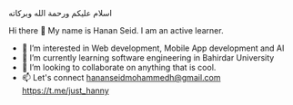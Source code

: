 اسلام عليكم ورحمة الله وبركاته


Hi there 👋  My name is Hanan Seid.
     I am an active learner.
- 👀 I’m interested in Web development,  Mobile App development and AI
- 🌱 I’m currently learning software engineering in Bahirdar University
- 💞️ I’m looking to collaborate on anything that is cool.
- 📫 Let's connect
        hananseidmohammedh@gmail.com
        https://t.me/just_hanny

<!---
hannycodes/hannycodes is a ✨ special ✨ repository because its `README.md` (this file) appears on your GitHub profile.
You can click the Preview link to take a look at your changes.
--->
